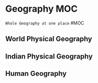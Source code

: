 # Geography MOC
`Whole Geography at one place` #MOC

## World Physical Geography

## Indian Physical Geography

## Human Geography
